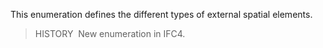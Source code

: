 ﻿This enumeration defines the different types of external spatial elements.

> HISTORY&nbsp; New enumeration in IFC4.
